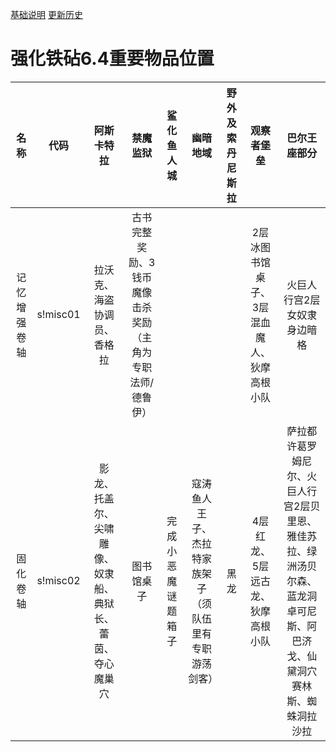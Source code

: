 [基础说明](BG2EE_IA_c4Customize.md)  [更新历史](BG2EE_IA_c4Customize_Update.md)
# 强化铁砧6.4重要物品位置

|名称|代码|阿斯卡特拉|禁魔监狱|鲨化鱼人城|幽暗地域|野外及索丹尼斯拉|观察者堡垒|巴尔王座部分|
|:-----:|:-----:|:------:|:-----:|:------:|:------:|:-----------:|:-------:|:--------:|
|记忆增强卷轴|s!misc01|拉沃克、海盗协调员、香格拉|古书完整奖励、3钱币魔像击杀奖励（主角为专职法师/德鲁伊）||||2层冰图书馆桌子、3层混血魔人、狄摩高根小队|火巨人行宫2层女奴隶身边暗格|
|固化卷轴|s!misc02|影龙、托盖尔、尖啸雕像、奴隶船、典狱长、蕾茵、夺心魔巢穴|图书馆桌子|完成小恶魔谜题箱子|寇涛鱼人王子、杰拉特家族架子（须队伍里有专职游荡剑客）|黑龙|4层红龙、5层远古龙、狄摩高根小队|萨拉都许葛罗姆尼尔、火巨人行宫2层贝里恩、雅佳苏拉、绿洲汤贝尔森、蓝龙洞卓可尼斯、阿巴济戈、仙黛洞穴赛林斯、蜘蛛洞拉沙拉|
